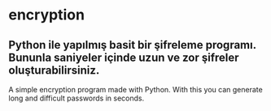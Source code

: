 # encryption

Python ile yapılmış basit bir şifreleme programı. 
Bununla saniyeler içinde uzun ve zor şifreler oluşturabilirsiniz.
-------------------------------------------------------------------
A simple encryption program made with Python.
With this you can generate long and difficult passwords in seconds.
